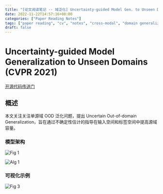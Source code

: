 ```yaml
---
title: "[论文阅读笔记 -- 域泛化] Uncertainty-guided Model Gen. to Unseen Domains (CVPR 2021)"
date: 2022-11-22T14:57:16+08:00
categories: ["Paper Reading Notes"]
tags: ["paper reading", "cv", "notes", "cross-modal", "domain generalization"]
draft: false
---
```


# Uncertainty-guided Model Generalization to Unseen Domains (CVPR 2021)

[开源代码传送门](https://github.com/joffery/UMGUD)

## 概述

本文关注关注单源域 OOD 泛化问题，提出 Uncertain Out-of-domain Generalization，旨在通过不确定性估计的指导在输入空间和标签空间中提高源域容量。  

### 模型架构

![Fig 1](/images/2022/PRN301/1.png)

![Alg 1](/images/2022/PRN301/A1.png)

### 可视化示例

![Fig 3](/images/2022/PRN301/3.png)
